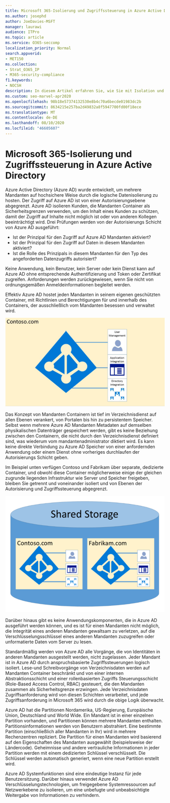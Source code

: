 ```yaml
---
title: Microsoft 365-Isolierung und Zugriffssteuerung in Azure Active Directory
ms.author: josephd
author: JoeDavies-MSFT
manager: laurawi
audience: ITPro
ms.topic: article
ms.service: O365-seccomp
localization_priority: Normal
search.appverid:
- MET150
ms.collection:
- Strat_O365_IP
- M365-security-compliance
f1.keywords:
- NOCSH
description: In diesem Artikel erfahren Sie, wie Sie mit Isolation und Zugriffssteuerung Daten für mehrere Mandanten in Azure Active Directory voneinander isoliert aufbewahren können.
ms.custom: seo-marvel-apr2020
ms.openlocfilehash: 98b18e57374132530e8b4c70a6becde01983dc2b
ms.sourcegitcommit: 8634215e257ba2d49832a8f5947700fd00f18ece
ms.translationtype: MT
ms.contentlocale: de-DE
ms.lasthandoff: 08/10/2020
ms.locfileid: "46605607"
---
```

# <a name="microsoft-365-isolation-and-access-control-in-azure-active-directory"></a>Microsoft 365-Isolierung und Zugriffssteuerung in Azure Active Directory

Azure Active Directory (Azure AD) wurde entwickelt, um mehrere Mandanten auf hochsichere Weise durch die logische Datenisolierung zu hosten. Der Zugriff auf Azure AD ist von einer Autorisierungsebene abgegrenzt. Azure AD isolieren Kunden, die Mandanten Container als Sicherheitsgrenzen verwenden, um den Inhalt eines Kunden zu schützen, damit der Zugriff auf Inhalte nicht möglich ist oder von anderen Kollegen beeinträchtigt wird. Drei Prüfungen werden von der Autorisierungs Schicht von Azure AD ausgeführt:

- Ist der Prinzipal für den Zugriff auf Azure AD Mandanten aktiviert?
- Ist der Prinzipal für den Zugriff auf Daten in diesem Mandanten aktiviert?
- Ist die Rolle des Prinzipals in diesem Mandanten für den Typ des angeforderten Datenzugriffs autorisiert?

Keine Anwendung, kein Benutzer, kein Server oder kein Dienst kann auf Azure AD ohne entsprechende Authentifizierung und Token oder Zertifikat zugreifen. Anforderungen werden zurückgewiesen, wenn Sie nicht von ordnungsgemäßen Anmeldeinformationen begleitet werden.

Effektiv Azure AD hostet jeden Mandanten in seinem eigenen geschützten Container, mit Richtlinien und Berechtigungen für und innerhalb des Containers, der ausschließlich vom Mandanten besessen und verwaltet wird.
 
![Azure-Container](media/office-365-isolation-azure-container.png)

Das Konzept von Mandanten Containern ist tief im Verzeichnisdienst auf allen Ebenen verankert, von Portalen bis hin zu persistentem Speicher. Selbst wenn mehrere Azure AD Mandanten Metadaten auf demselben physikalischen Datenträger gespeichert werden, gibt es keine Beziehung zwischen den Containern, die nicht durch den Verzeichnisdienst definiert sind, was wiederum vom mandantenadministrator diktiert wird. Es kann keine direkte Verbindung zu Azure AD Speicher von einer anfordernden Anwendung oder einem Dienst ohne vorheriges durchlaufen der Autorisierungs Schicht geben.

Im Beispiel unten verfügen Contoso und Fabrikam über separate, dedizierte Container, und obwohl diese Container möglicherweise einige der gleichen zugrunde liegenden Infrastruktur wie Server und Speicher freigeben, bleiben Sie getrennt und voneinander isoliert und von Ebenen der Autorisierung und Zugriffssteuerung abgegrenzt.
 
![Dedizierte Azure-Container](media/office-365-isolation-azure-dedicated-containers.png)

Darüber hinaus gibt es keine Anwendungskomponenten, die in Azure AD ausgeführt werden können, und es ist für einen Mandanten nicht möglich, die Integrität eines anderen Mandanten gewaltsam zu verletzen, auf die Verschlüsselungsschlüssel eines anderen Mandanten zuzugreifen oder unformatierte Daten vom Server zu lesen.

Standardmäßig werden von Azure AD alle Vorgänge, die von Identitäten in anderen Mandanten ausgestellt werden, nicht zugelassen. Jeder Mandant ist in Azure AD durch anspruchsbasierte Zugriffssteuerungen logisch isoliert. Lese-und Schreibvorgänge von Verzeichnisdaten werden auf Mandanten Container beschränkt und von einer internen Abstraktionsschicht und einer rollenbasierten Zugriffs Steuerungsschicht (Role-Based Access Control, RBAC) gesteuert, die den Mandanten zusammen als Sicherheitsgrenze erzwingen. Jede Verzeichnisdaten Zugriffsanforderung wird von diesen Schichten verarbeitet, und jede Zugriffsanforderung in Microsoft 365 wird durch die obige Logik überwacht.

Azure AD hat die Partitionen Nordamerika, US-Regierung, Europäische Union, Deutschland und World Wide. Ein Mandant ist in einer einzelnen Partition vorhanden, und Partitionen können mehrere Mandanten enthalten. Partitionsinformationen werden von Benutzern abstrahiert. Eine bestimmte Partition (einschließlich aller Mandanten in Ihr) wird in mehrere Rechenzentren repliziert. Die Partition für einen Mandanten wird basierend auf den Eigenschaften des Mandanten ausgewählt (beispielsweise der Ländercode). Geheimnisse und andere vertrauliche Informationen in jeder Partition werden mit einem dedizierten Schlüssel verschlüsselt. Die Schlüssel werden automatisch generiert, wenn eine neue Partition erstellt wird.

Azure AD Systemfunktionen sind eine eindeutige Instanz für jede Benutzersitzung. Darüber hinaus verwendet Azure AD Verschlüsselungstechnologien, um freigegebene Systemressourcen auf Netzwerkebene zu isolieren, um eine unbefugte und unbeabsichtigte Weitergabe von Informationen zu verhindern.
